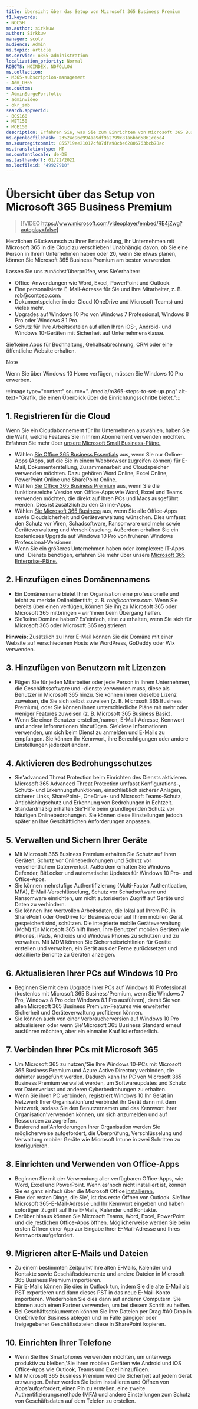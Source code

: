 ```yaml
---
title: Übersicht über das Setup von Microsoft 365 Business Premium
f1.keywords:
- NOCSH
ms.author: sirkkuw
author: Sirkkuw
manager: scotv
audience: Admin
ms.topic: article
ms.service: o365-administration
localization_priority: Normal
ROBOTS: NOINDEX, NOFOLLOW
ms.collection:
- M365-subscription-management
- Adm_O365
ms.custom:
- AdminSurgePortfolio
- adminvideo
- okr_smb
search.appverid:
- BCS160
- MET150
- MOE150
description: Erfahren Sie, was Sie zum Einrichten von Microsoft 365 Business Premium benötigen.
ms.openlocfilehash: 23524c96e994aa9df9a2799c81a6bbd5861ce5e4
ms.sourcegitcommit: 855719ee21017cf87dfa98cbe62806763bcb78ac
ms.translationtype: MT
ms.contentlocale: de-DE
ms.lasthandoff: 01/22/2021
ms.locfileid: "49927910"
---
```

# <a name="overview-of-microsoft-365-business-premium-setup"></a>Übersicht über das Setup von Microsoft 365 Business Premium

> [!VIDEO https://www.microsoft.com/videoplayer/embed/RE4jZwg?autoplay=false]

Herzlichen Glückwunsch zu Ihrer Entscheidung, Ihr Unternehmen mit Microsoft 365 in die Cloud zu verschieben! Unabhängig davon, ob Sie eine Person in Ihrem Unternehmen haben oder 20, wenn Sie etwas planen, können Sie Microsoft 365 Business Premium am besten verwenden.

Lassen Sie uns zunächst&#39;überprüfen, was Sie&#39;erhalten:

- Office-Anwendungen wie Word, Excel, PowerPoint und Outlook.
- Eine personalisierte E-Mail-Adresse für Sie und Ihre Mitarbeiter, z. B. rob@contoso.com.
- Dokumentspeicher in der Cloud (OneDrive und Microsoft Teams) und vieles mehr.
- Upgrades auf Windows 10 Pro von Windows 7 Professional, Windows 8 Pro oder Windows 8.1 Pro.
- Schutz für Ihre Arbeitsdateien auf allen Ihren iOS-, Android- und Windows 10-Geräten mit Sicherheit auf Unternehmensklasse.

Sie&#39;keine Apps für Buchhaltung, Gehaltsabrechnung, CRM oder eine öffentliche Website erhalten.

> [!NOTE]
> Wenn Sie über Windows 10 Home verfügen, müssen Sie Windows 10 Pro erwerben.  


:::image type="content" source="../media/m365-steps-to-set-up.png" alt-text="Grafik, die einen Überblick über die Einrichtungsschritte bietet.":::

## <a name="1-sign-up-for-the-cloud"></a>1. Registrieren für die Cloud

Wenn Sie ein Cloudabonnement für Ihr Unternehmen auswählen, haben Sie die Wahl, welche Features Sie in Ihrem Abonnement verwenden möchten. Erfahren Sie mehr über [unsere Microsoft Small Business-Pläne.](https://www.microsoft.com/microsoft-365/business?rtc=1)

- Wählen [Sie Office 365 Business Essentials](https://www.microsoft.com/en-us/p/office-365-business-essentials/cfq7ttc0k59v?rtc=1&amp;activetab=pivot:overviewtab) aus, wenn Sie nur Online-Apps (Apps, auf die Sie in einem Webbrowser zugreifen können) für E-Mail, Dokumenterstellung, Zusammenarbeit und Cloudspeicher verwenden möchten. Dazu gehören Word Online, Excel Online, PowerPoint Online und SharePoint Online.
- Wählen [Sie Office 365 Business Premium](https://products.office.com/en-us/business/office-365-business-premium) aus, wenn Sie die funktionsreiche Version von Office-Apps wie Word, Excel und Teams verwenden möchten, die direkt auf Ihren PCs und Macs ausgeführt werden. Dies ist zusätzlich zu den Online-Apps.
- Wählen [Sie Microsoft 365 Business](https://www.microsoft.com/microsoft-365/business?rtc=1) aus, wenn Sie alle Office-Apps sowie Cloudsicherheit und Geräteverwaltung wünschen. Dies umfasst den Schutz vor Viren, Schadsoftware, Ransomware und mehr sowie Geräteverwaltung und Verschlüsselung. Außerdem erhalten Sie ein kostenloses Upgrade auf Windows 10 Pro von früheren Windows Professional-Versionen.
- Wenn Sie ein größeres Unternehmen haben oder komplexere IT-Apps und -Dienste benötigen, erfahren Sie mehr über unsere [Microsoft 365 Enterprise-Pläne.](https://www.microsoft.com/microsoft-365/compare-all-microsoft-365-plans)


## <a name="2-add-a-domain-name"></a>2. Hinzufügen eines Domänennamens

- Ein Domänenname bietet Ihrer Organisation eine professionelle und leicht zu merkde Onlineidentität, z. B. _rob@contoso.com_. Wenn Sie bereits über einen verfügen, können Sie ihn zu Microsoft 365 oder Microsoft 365 mitbringen – wir&#39;ihnen beim Übergang helfen.
- Sie&#39;keine Domäne haben? Es&#39;einfach, eine zu erhalten, wenn Sie sich für Microsoft 365 oder Microsoft 365 registrieren.

**Hinweis:**  Zusätzlich zu Ihrer E-Mail können Sie die Domäne mit einer Website auf verschiedenen Hosts wie WordPress, GoDaddy oder Wix verwenden.

## <a name="3-add-users-with-licenses"></a>3. Hinzufügen von Benutzern mit Lizenzen

- Fügen Sie für jeden Mitarbeiter oder jede Person in Ihrem Unternehmen, die Geschäftssoftware und -dienste verwenden muss, diese als Benutzer in Microsoft 365 hinzu. Sie können ihnen dieselbe Lizenz zuweisen, die Sie sich selbst zuweisen (z. B. Microsoft 365 Business Premium), oder Sie können ihnen unterschiedliche Pläne mit mehr oder weniger Features zuweisen (z. B. Microsoft 365 Business Basic).
- Wenn Sie einen Benutzer erstellen,&#39;namen, E-Mail-Adresse, Kennwort und andere Informationen hinzufügen. Sie&#39;diese Informationen verwenden, um sich beim Dienst zu anmelden und E-Mails zu empfangen. Sie können ihr Kennwort, ihre Berechtigungen oder andere Einstellungen jederzeit ändern.


## <a name="4-enable-threat-protection"></a>4. Aktivieren des Bedrohungsschutzes

- Sie&#39;advanced Threat Protection beim Einrichten des Diensts aktivieren. Microsoft 365 Advanced Threat Protection umfasst Konfigurations-, Schutz- und Erkennungsfunktionen, einschließlich sicherer Anlagen, sicherer Links, SharePoint-, OneDrive- und Microsoft Teams-Schutz, Antiphishingschutz und Erkennung von Bedrohungen in Echtzeit.
- Standardmäßig erhalten Sie&#39;Hilfe beim grundlegenden Schutz vor häufigen Onlinebedrohungen. Sie können diese Einstellungen jedoch später an Ihre Geschäftlichen Anforderungen anpassen.

## <a name="5-manage-and-secure-your-devices"></a>5. Verwalten und Sichern Ihrer Geräte

- Mit Microsoft 365 Business Premium erhalten Sie Schutz auf Ihren Geräten, Schutz vor Onlinebedrohungen und Schutz vor versehentlichem Datenverlust. Außerdem erhalten Sie Windows Defender, BitLocker und automatische Updates für Windows 10 Pro- und Office-Apps.
- Sie können mehrstufige Authentifizierung (Multi-Factor Authentication, MFA), E-Mail-Verschlüsselung, Schutz vor Schadsoftware und Ransomware einrichten, um nicht autorisierten Zugriff auf Geräte und Daten zu verhindern.
- Sie können Ihre wertvollen Arbeitsdaten, die lokal auf Ihrem PC, in SharePoint oder OneDrive for Business oder auf Ihrem mobilen Gerät gespeichert sind, schützen. Die integrierte mobile Geräteverwaltung (MdM) für Microsoft 365 hilft Ihnen, Ihre Benutzer&#39; mobilen Geräten wie iPhones, iPads, Androids und Windows Phones zu schützen und zu verwalten. Mit MDM können Sie Sicherheitsrichtlinien für Geräte erstellen und verwalten, ein Gerät aus der Ferne zurücksetzen und detaillierte Berichte zu Geräten anzeigen.

## <a name="6-upgrade-your-pcs-to-windows-10-pro"></a>6. Aktualisieren Ihrer PCs auf Windows 10 Pro

- Beginnen Sie mit dem Upgrade Ihrer PCs auf Windows 10 Professional (kostenlos mit Microsoft 365 Business&#39;Premium, wenn Sie Windows 7 Pro, Windows 8 Pro oder Windows 8.1 Pro ausführen), damit Sie von allen Microsoft 365 Business Premium-Features wie erweiterter Sicherheit und Geräteverwaltung profitieren können.
- Sie können auch von einer Verbraucherversion auf Windows 10 Pro aktualisieren oder wenn Sie&#39;Microsoft 365 Business Standard erneut ausführen möchten, aber ein einmaler Kauf ist erforderlich.

## <a name="7-connect-your-pcs-to-microsoft-365"></a>7. Verbinden Ihrer PCs mit Microsoft 365

- Um Microsoft 365 zu nutzen,&#39;Sie Ihre Windows 10-PCs mit Microsoft 365 Business Premium und Azure Active Directory verbinden, die dahinter ausgeführt werden. Dadurch kann Ihr PC von Microsoft 365 Business Premium verwaltet werden, um Softwareupdates und Schutz vor Datenverlust und anderen Cyberbedrohungen zu erhalten.
- Wenn Sie ihren PC verbinden, registriert Windows 10 Ihr Gerät im Netzwerk Ihrer Organisation&#39;und verbindet ihr Gerät dann mit dem Netzwerk, sodass Sie den Benutzernamen und das Kennwort Ihrer Organisation&#39;verwenden können, um sich anzumelden und auf Ressourcen zu zugreifen.
- Basierend auf&#39;Anforderungen Ihrer Organisation werden Sie möglicherweise aufgefordert, die Überprüfung, Verschlüsselung und Verwaltung mobiler Geräte wie Microsoft Intune in zwei Schritten zu konfigurieren.

## <a name="8-set-up-and-use-office-apps"></a>8. Einrichten und Verwenden von Office-Apps

- Beginnen Sie mit der Verwendung aller verfügbaren Office-Apps, wie Word, Excel und PowerPoint. Wenn es&#39;noch nicht installiert ist, können Sie es ganz einfach über die Microsoft Office [installieren.](https://www.office.com/)
- Eine der ersten Dinge, die Sie&#39;, ist das erste Öffnen von Outlook. Sie&#39;Ihre Microsoft 365-E-Mail-Adresse und Ihr Kennwort eingeben und haben sofortigen Zugriff auf Ihre E-Mails, Kalender und Kontakte.
- Darüber hinaus können Sie Microsoft Teams, Word, Excel, PowerPoint und die restlichen Office-Apps öffnen. Möglicherweise werden Sie beim ersten Öffnen einer App zur Eingabe Ihrer E-Mail-Adresse und Ihres Kennworts aufgefordert.

## <a name="9-migrate-old-email-and-files"></a>9. Migrieren alter E-Mails und Dateien

- Zu einem bestimmten Zeitpunkt&#39;Ihre alten E-Mails, Kalender und Kontakte sowie Geschäftsdokumente und andere Dateien in Microsoft 365 Business Premium importieren.
- Für E-Mails können Sie dies in Outlook tun, indem Sie die alte E-Mail als PST exportieren und dann dieses PST in das neue E-Mail-Konto importieren. Wiederholen Sie dies dann auf anderen Computern. Sie können auch einen Partner verwenden, um bei diesem Schritt zu helfen.
- Bei Geschäftsdokumenten können Sie Ihre Dateien per Drag #A0 Drop in OneDrive for Business ablegen und im Falle gängiger oder freigegebener Geschäftsdateien diese in SharePoint kopieren.

## <a name="10-set-up-your-phones"></a>10. Einrichten Ihrer Telefone

- Wenn Sie Ihre Smartphones verwenden möchten, um unterwegs produktiv zu bleiben,&#39;Sie Ihren mobilen Geräten wie Android und iOS Office-Apps wie Outlook, Teams und Excel hinzufügen.
- Mit Microsoft 365 Business Premium wird die Sicherheit auf jedem Gerät erzwungen. Daher werden Sie beim Installieren und Öffnen von Apps&#39;aufgefordert, einen Pin zu erstellen, eine zweite Authentifizierungsmethode (MFA) und andere Einstellungen zum Schutz von Geschäftsdaten auf dem Telefon zu erstellen.